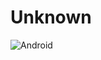 # Unknown
![Android](https://img.shields.io/badge/Android-3DDC84?style=for-the-badge&logo=android&logoColor=white)
